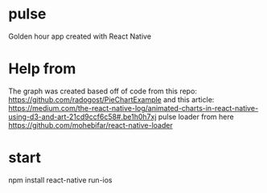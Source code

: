 # pulse
Golden hour app created with React Native

# Help from
The graph was created based off of code from this repo: https://github.com/radogost/PieChartExample and this article: https://medium.com/the-react-native-log/animated-charts-in-react-native-using-d3-and-art-21cd9ccf6c58#.be1h0h7xj
pulse loader from here https://github.com/mohebifar/react-native-loader

# start
npm install
react-native run-ios
